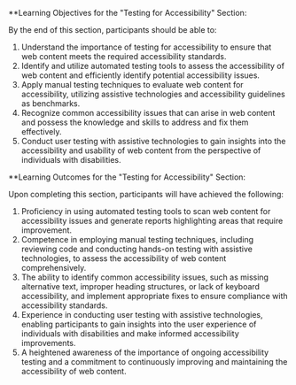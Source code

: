 **Learning Objectives for the "Testing for Accessibility" Section:

By the end of this section, participants should be able to:

1. Understand the importance of testing for accessibility to ensure that web content meets the required accessibility standards.
2. Identify and utilize automated testing tools to assess the accessibility of web content and efficiently identify potential accessibility issues.
3. Apply manual testing techniques to evaluate web content for accessibility, utilizing assistive technologies and accessibility guidelines as benchmarks.
4. Recognize common accessibility issues that can arise in web content and possess the knowledge and skills to address and fix them effectively.
5. Conduct user testing with assistive technologies to gain insights into the accessibility and usability of web content from the perspective of individuals with disabilities.

**Learning Outcomes for the "Testing for Accessibility" Section:

Upon completing this section, participants will have achieved the following:

1. Proficiency in using automated testing tools to scan web content for accessibility issues and generate reports highlighting areas that require improvement.
2. Competence in employing manual testing techniques, including reviewing code and conducting hands-on testing with assistive technologies, to assess the accessibility of web content comprehensively.
3. The ability to identify common accessibility issues, such as missing alternative text, improper heading structures, or lack of keyboard accessibility, and implement appropriate fixes to ensure compliance with accessibility standards.
4. Experience in conducting user testing with assistive technologies, enabling participants to gain insights into the user experience of individuals with disabilities and make informed accessibility improvements.
5. A heightened awareness of the importance of ongoing accessibility testing and a commitment to continuously improving and maintaining the accessibility of web content.